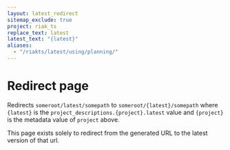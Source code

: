 ```yaml
---
layout: latest_redirect
sitemap_exclude: true
project: riak_ts
replace_text: latest
latest_text: "{latest}"
aliases:
  - "/riakts/latest/using/planning/"
---
```


# Redirect page

Redirects `someroot/latest/somepath` to `someroot/{latest}/somepath`
where `{latest}` is the `project_descriptions.{project}.latest` value
and `{project}` is the metadata value of `project` above.

This page exists solely to redirect from the generated URL to the latest version of
that url.
